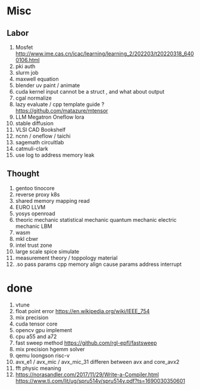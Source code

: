 # Misc

## Labor 
1. Mosfet http://www.ime.cas.cn/icac/learning/learning_2/202203/t20220318_6400106.html
2. pki auth
3. slurm job
4. maxwell equation
5. blender uv paint / animate
6. cuda kernel input cannot be a struct , and what about output
7. cgal normalize
8. lazy evaluate / cpp template guide ? https://github.com/matazure/mtensor
9. LLM Megatron Oneflow lora
10. stable diffusion
11. VLSI CAD Bookshelf
13. ncnn / oneflow / taichi
15. sagemath circultlab
16. catmuli-clark
22. use log to address memory leak

## Thought
1. gentoo tinocore
2. reverse proxy k8s
3. shared memory mapping read
4. EURO LLVM
5. yosys openroad 
8. theoric mechanic statistical mechanic quantum mechanic electric mechanic LBM 
9. wasm
11. mkl cbwr 
12. intel trust zone
13. large scale spice simulate
14. measurement theory / toppology material
16. .so pass params cpp memory align cause params address interrupt


# done 
1. vtune
2. float point error https://en.wikipedia.org/wiki/IEEE_754
3. mix precision
4. cuda tensor core
5. opencv gpu implement 
6. cpu a55 and a72
7. fast sweep method https://github.com/rgl-epfl/fastsweep
8. mix precision hgemm solver
9. qemu loongson risc-v
10. avx_e1 / avx_mic / avx_mic_31 differen between avx and core_avx2
11. fft physic meaning
12. https://norasandler.com/2017/11/29/Write-a-Compiler.html
https://www.ti.com/lit/ug/spru514y/spru514y.pdf?ts=1690030350601